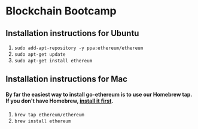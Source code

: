 # Blockchain Bootcamp

## Installation instructions for Ubuntu
  1. `sudo add-apt-repository -y ppa:ethereum/ethereum`
  2. `sudo apt-get update`
  3. `sudo apt-get install ethereum`

## Installation instructions for Mac
  #### By far the easiest way to install go-ethereum is to use our Homebrew tap. If you don't have Homebrew, [install it first](https://brew.sh/).
  1. `brew tap ethereum/ethereum`
  2. `brew install ethereum`
